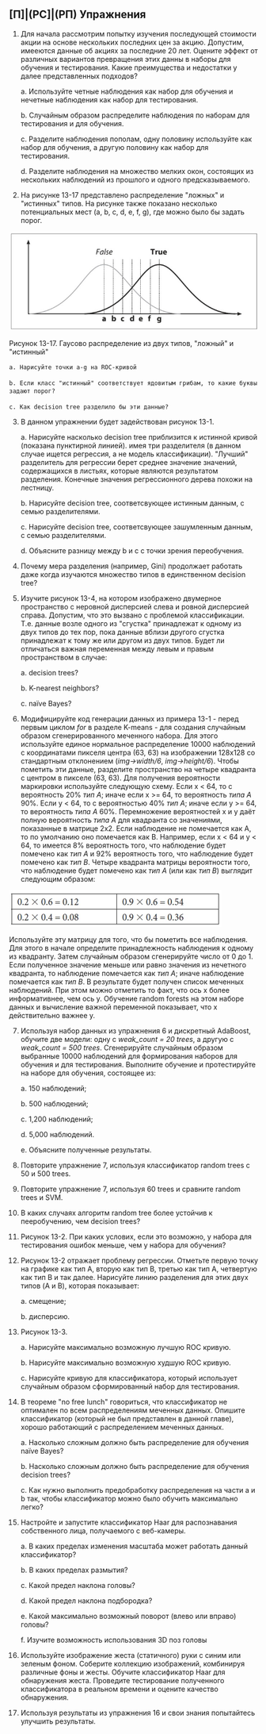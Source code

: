 ## [П]|(РС]|(РП) Упражнения

1. Для начала рассмотрим попытку изучения последующей стоимости акции на основе нескольких последних цен за акцию. Допустим, имееются данные об акциях за последние 20 лет. Оцените эффект от различных вариантов превращения этих данны в наборы для обучения и тестирования. Какие преимущества и недостатки у далее представленных подходов?

	a. Используйте четные наблюдения как набор для обучения и нечетные наблюдения как набор для тестирования.

	b. Случайным образом распределите наблюдения по наборам для тестирования и для обучения.

	c. Разделите наблюдения пополам, одну половину используйте как набор для обучения, а другую половину как набор для тестирования.

	d. Разделите наблюдения на множество мелких окон, состоящих из нескольких наблюдений из прошлого и одного предсказываемого.

2. На рисунке 13-17 представлено распределение "ложных" и "истинных" типов. На рисунке также показано несколько потенциальных мест (a, b, c, d, e, f, g), где можно было бы задать порог.

![Рисунок 13-17 не найден](Images/Pic_13_17.jpg)

Рисунок 13-17. Гаусово распределение из двух типов, "ложный" и "истинный"

	a. Нарисуйте точки a-g на ROC-кривой

	b. Если класс "истинный" соответствует ядовитым грибам, то какие буквы задают порог?

	c. Как decision tree разделило бы эти данные?

3. В данном упражнении будет задействован рисунок 13-1.

	a. Нарисуйте насколько decision tree приблизится к истинной кривой (показана пунктирной линией). имея три разделителя (в данном случае ищется регрессия, а не модель классификации).
	"Лучший" разделитель для регрессии берет среднее значение значений, содержащихся в листьях, которые являются результатом разделения. Конечные значения регрессионного дерева похожи на лестницу.

	b. Нарисуйте decision tree, соответсвующее истинным данным, с семью разделителями.

	c. Нарисуйте decision tree, соответсвующее зашумленным данным, с семью разделителями.

	d. Объясните разницу между b и c с точки зрения переобучения.

4. Почему мера разделения (например, Gini) продолжает работать даже когда изучаются множество типов в единственном decision tree?

5. Изучите рисунок 13-4, на котором изображено двумерное пространство с неровной дисперсией слева и ровной дисперсией справа. Допустим, что это вызвано с проблемой классификации. Т.е. данные возле одного из "сгустка" принадлежат к одному из двух типов до тех пор, пока данные вблизи другого сгустка принадлежат к тому же или другом из двух типов. Будет ли отличаться важная переменная между левым и правым пространством в случае:

	a. decision trees?
	
	b. K-nearest neighbors?
	
	c. naïve Bayes?

6. Модифицируйте код генерации данных из примера 13-1 - перед первым циклом *for* в разделе K-means - для создания случайным образом сгенерированного меченного набора. Для этого используйте единое нормальное распределение 10000 наблюдений с координатами пикселя центра (63, 63) на изображении 128x128 со стандартным отклонением (*img->width/6*, *img->height/6*). Чтобы пометить эти данные, разделите пространство на четыре квадранта с центром в пикселе (63, 63). Для получения вероятности маркировки используйте следующую схему. Если x < 64, то с вероятность 20% *тип A*; иначе если x >= 64, то вероятность *типа A* 90%. Если y < 64, то с вероятностью 40% *тип A*; иначе если y >= 64, то вероятность *типа A* 60%. Перемножение вероятностей x и y даёт полную вероятность *типа A* для квадранта со значениями, показанные в матрице 2x2. Если наблюдение не помечается как A, то по умолчанию оно помечается как B. Например, если x < 64 и y < 64, то имеется 8% вероятность того, что наблюдение будет помечено как *тип A* и 92% вероятность того, что наблюдение будет помечено как *тип B*. Четыре квадранта матрицы вероятности того, что наблюдение будет помечено как *тип A* (или как *тип B*) выглядит следующим образом:

![Формула 13-46 не найдена](Images/Frml_13_46.jpg)

Используйте эту матрицу для того, что бы пометить все наблюдения. Для этого в начале определите принадлежность наблюдения к одному из квадранту. Затем случайным образом сгенерируйте число от 0 до 1. Если полученное значение меньше или равно значения из нечетного квадранта, то наблюдение помечается как *тип A*; иначе наблюдение помечается как *тип B*. 
В результате будет получен список меченных наблюдений. При этом можно отметить то факт, что ось x более информативнее, чем ось y. Обучение random forests на этом наборе данных и вычисление важной переменной показывает, что x действительно важнее y.

7. Используя набор данных из упражнения 6 и дискретный AdaBoost, обучите две модели: одну с *weak_count = 20 trees*, а другую с *weak_count = 500 trees*. Сгенерируйте случайным образом выбранные 10000 наблюдений для формирования наборов для обучения и для тестирования. Выполните обучение и протестируйте на наборе для обучения, состоящее из:

	a. 150 наблюдений;

	b. 500 наблюдений;

	c. 1,200 наблюдений;

	d. 5,000 наблюдений.

	e. Объясните полученные результаты.

8. Повторите упражнение 7, используя классификатор random trees с 50 и 500 trees.

9. Повторите упражнение 7, используя 60 trees и сравните random trees и SVM.

10. В каких случаях алгоритм random tree более устойчив к пееробучению, чем decision trees?

11. Рисунок 13-2. При каких услових, если это возможно, у набора для тестирования ошибок меньше, чем у набора для обучения?

12. Рисунок 13-2 отражает проблему регрессии. Отметьте первую точку на графике как тип A, вторую как тип B, третью как тип A, четвертую как тип B и так далее. Нарисуйте линию разделения для этих двух типов (A и B), которая показывает:

	a. смещение;

	b. дисперсию.

13. Рисунок 13-3.

	a. Нарисуйте максимально возможную лучшую ROC кривую.

	b. Нарисуйте максимально возможную худшую ROC кривую.

	c. Нарисуйте кривую для классификатора, который использует случайным образом сформированный набор для тестирования.

14. В теореме "no free lunch" говориться, что классификатор не оптимален по всем распределениям меченных данных. Опишите классификатор (который не был представлен в данной главе), хорошо работающий с распределением меченных данных.

	a. Насколько сложным должно быть распределение для обучения naïve Bayes?

	b. Насколько сложным должно быть распределение для обучения decision trees?

	c. Как нужно выполнить предобработку распределения на части a и b так, чтобы классификатор можно было обучить максимально легко?

15. Настройте и запустите классификатор Haar для распознавания собственного лица, получаемого с веб-камеры.

	a. В каких пределах изменения масштаба может работать данный классификатор?

	b. В каких пределах размытия?

	c. Какой предел наклона головы?

	d. Какой предел наклона подбородка?

	e. Какой максимально возможный поворот (влево или вправо) головы?

	f. Изучите возможность использования 3D поз головы

16. Используйте изображение жеста (статичного) руки с синим или зеленым фоном. Соберите коллекцию изображений, комбинируя различные фоны и жесты. Обучите классификатор Haar для обнаружения жеста. Проведите тестирование полученного классификатора в реальном времени и оцените качество обнаружения.

17. Используя результаты из упражнения 16 и свои знания попытайтесь улучшить результаты.